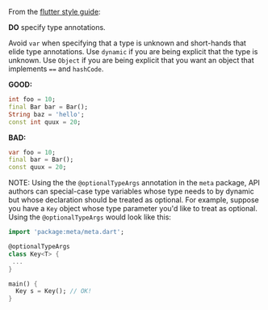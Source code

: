 From the [flutter style guide](https://flutter.dev/style-guide/):

**DO** specify type annotations.

Avoid `var` when specifying that a type is unknown and short-hands that elide
type annotations.  Use `dynamic` if you are being explicit that the type is
unknown.  Use `Object` if you are being explicit that you want an object that
implements `==` and `hashCode`.

**GOOD:**
```dart
int foo = 10;
final Bar bar = Bar();
String baz = 'hello';
const int quux = 20;
```

**BAD:**
```dart
var foo = 10;
final bar = Bar();
const quux = 20;
```

NOTE: Using the the `@optionalTypeArgs` annotation in the `meta` package, API
authors can special-case type variables whose type needs to by dynamic but whose
declaration should be treated as optional.  For example, suppose you have a
`Key` object whose type parameter you'd like to treat as optional.  Using the
`@optionalTypeArgs` would look like this:

```dart
import 'package:meta/meta.dart';

@optionalTypeArgs
class Key<T> {
 ...
}

main() {
  Key s = Key(); // OK!
}
```

